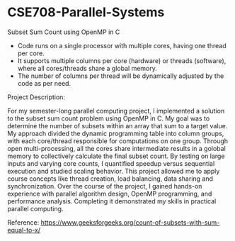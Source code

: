 # CSE708-Parallel-Systems
Subset Sum Count using OpenMP in C

* Code runs on a single processor with multiple cores, having one thread per core.
* It supports multiple columns per core (hardware) or threads (software), where all cores/threads share a global memory.
* The number of columns per thread will be dynamically adjusted by the code as per need.

Project Description:

For my semester-long parallel computing project, I implemented a solution to the subset sum count problem using OpenMP in C. My goal was to determine the number of subsets within an array that sum to a target value. My approach divided the dynamic programming table into column groups, with each core/thread responsible for computations on one group. Through open multi-processing, all the cores share intermediate results in a golobal memory to collectively calculate the final subset count. By testing on large inputs and varying core counts, I quantified speedup versus sequential execution and studied scaling behavior. This project allowed me to apply course concepts like thread creation, load balancing, data sharing and synchronization. Over the course of the project, I gained hands-on experience with parallel algorithm design, OpenMP programming, and performance analysis. Completing it demonstrated my skills in practical parallel computing.

Reference:
https://www.geeksforgeeks.org/count-of-subsets-with-sum-equal-to-x/
